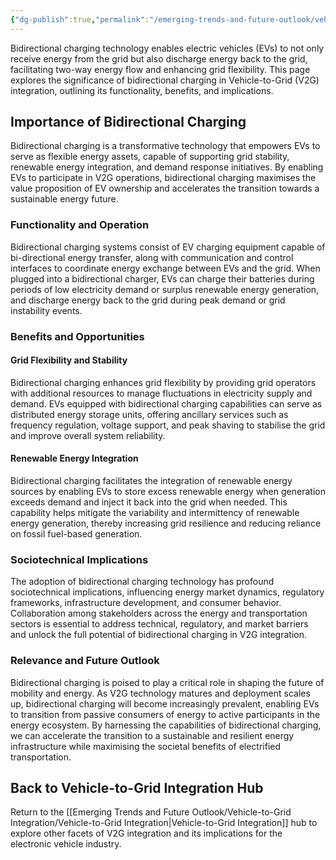 ```yaml
---
{"dg-publish":true,"permalink":"/emerging-trends-and-future-outlook/vehicle-to-grid-integration/bidirectional-charging/"}
---
```


Bidirectional charging technology enables electric vehicles (EVs) to not only receive energy from the grid but also discharge energy back to the grid, facilitating two-way energy flow and enhancing grid flexibility. This page explores the significance of bidirectional charging in Vehicle-to-Grid (V2G) integration, outlining its functionality, benefits, and implications.

## Importance of Bidirectional Charging

Bidirectional charging is a transformative technology that empowers EVs to serve as flexible energy assets, capable of supporting grid stability, renewable energy integration, and demand response initiatives. By enabling EVs to participate in V2G operations, bidirectional charging maximises the value proposition of EV ownership and accelerates the transition towards a sustainable energy future.

### Functionality and Operation

Bidirectional charging systems consist of EV charging equipment capable of bi-directional energy transfer, along with communication and control interfaces to coordinate energy exchange between EVs and the grid. When plugged into a bidirectional charger, EVs can charge their batteries during periods of low electricity demand or surplus renewable energy generation, and discharge energy back to the grid during peak demand or grid instability events.

### Benefits and Opportunities

#### Grid Flexibility and Stability

Bidirectional charging enhances grid flexibility by providing grid operators with additional resources to manage fluctuations in electricity supply and demand. EVs equipped with bidirectional charging capabilities can serve as distributed energy storage units, offering ancillary services such as frequency regulation, voltage support, and peak shaving to stabilise the grid and improve overall system reliability.

#### Renewable Energy Integration

Bidirectional charging facilitates the integration of renewable energy sources by enabling EVs to store excess renewable energy when generation exceeds demand and inject it back into the grid when needed. This capability helps mitigate the variability and intermittency of renewable energy generation, thereby increasing grid resilience and reducing reliance on fossil fuel-based generation.

### Sociotechnical Implications

The adoption of bidirectional charging technology has profound sociotechnical implications, influencing energy market dynamics, regulatory frameworks, infrastructure development, and consumer behavior. Collaboration among stakeholders across the energy and transportation sectors is essential to address technical, regulatory, and market barriers and unlock the full potential of bidirectional charging in V2G integration.

### Relevance and Future Outlook

Bidirectional charging is poised to play a critical role in shaping the future of mobility and energy. As V2G technology matures and deployment scales up, bidirectional charging will become increasingly prevalent, enabling EVs to transition from passive consumers of energy to active participants in the energy ecosystem. By harnessing the capabilities of bidirectional charging, we can accelerate the transition to a sustainable and resilient energy infrastructure while maximising the societal benefits of electrified transportation.

## Back to Vehicle-to-Grid Integration Hub

Return to the [[Emerging Trends and Future Outlook/Vehicle-to-Grid Integration/Vehicle-to-Grid Integration\|Vehicle-to-Grid Integration]] hub to explore other facets of V2G integration and its implications for the electronic vehicle industry.


